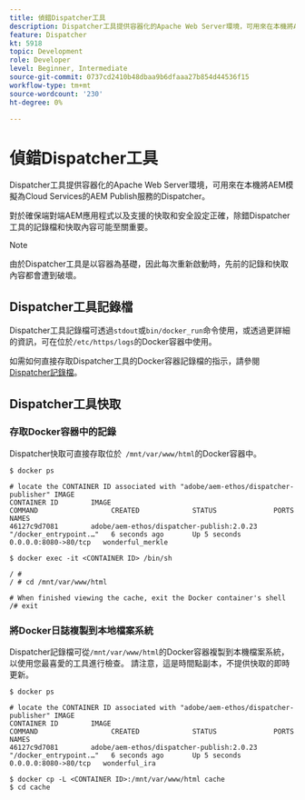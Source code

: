 ```yaml
---
title: 偵錯Dispatcher工具
description: Dispatcher工具提供容器化的Apache Web Server環境，可用來在本機將AEM模擬為Cloud Services的AEM Publish服務的Dispatcher。 對於確保端對端AEM應用程式以及支援的快取和安全設定正確，除錯Dispatcher工具的記錄檔和快取內容可能至關重要。
feature: Dispatcher
kt: 5918
topic: Development
role: Developer
level: Beginner, Intermediate
source-git-commit: 0737cd2410b48dbaa9b6dfaaa27b854d44536f15
workflow-type: tm+mt
source-wordcount: '230'
ht-degree: 0%

---
```



# 偵錯Dispatcher工具

Dispatcher工具提供容器化的Apache Web Server環境，可用來在本機將AEM模擬為Cloud Services的AEM Publish服務的Dispatcher。

對於確保端對端AEM應用程式以及支援的快取和安全設定正確，除錯Dispatcher工具的記錄檔和快取內容可能至關重要。

>[!NOTE]
>
>由於Dispatcher工具是以容器為基礎，因此每次重新啟動時，先前的記錄和快取內容都會遭到破壞。

## Dispatcher工具記錄檔

Dispatcher工具記錄檔可透過`stdout`或`bin/docker_run`命令使用，或透過更詳細的資訊，可在位於`/etc/https/logs`的Docker容器中使用。

如需如何直接存取Dispatcher工具的Docker容器記錄檔的指示，請參閱[Dispatcher記錄檔](./logs.md#dispatcher-logs)。

## Dispatcher工具快取

### 存取Docker容器中的記錄

Dispatcher快取可直接存取位於` /mnt/var/www/html`的Docker容器中。

```shell
$ docker ps

# locate the CONTAINER ID associated with "adobe/aem-ethos/dispatcher-publisher" IMAGE
CONTAINER ID        IMAGE                                       COMMAND                  CREATED             STATUS              PORTS                  NAMES
46127c9d7081        adobe/aem-ethos/dispatcher-publish:2.0.23   "/docker_entrypoint.…"   6 seconds ago       Up 5 seconds        0.0.0.0:8080->80/tcp   wonderful_merkle

$ docker exec -it <CONTAINER ID> /bin/sh

/ # 
/ # cd /mnt/var/www/html

# When finished viewing the cache, exit the Docker container's shell
/# exit
```

### 將Docker日誌複製到本地檔案系統

Dispatcher記錄檔可從`/mnt/var/www/html`的Docker容器複製到本機檔案系統，以使用您最喜愛的工具進行檢查。 請注意，這是時間點副本，不提供快取的即時更新。

```shell
$ docker ps

# locate the CONTAINER ID associated with "adobe/aem-ethos/dispatcher-publisher" IMAGE
CONTAINER ID        IMAGE                                       COMMAND                  CREATED             STATUS              PORTS                  NAMES
46127c9d7081        adobe/aem-ethos/dispatcher-publish:2.0.23   "/docker_entrypoint.…"   6 seconds ago       Up 5 seconds        0.0.0.0:8080->80/tcp   wonderful_ira

$ docker cp -L <CONTAINER ID>:/mnt/var/www/html cache 
$ cd cache
```

